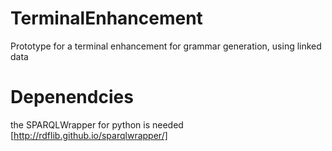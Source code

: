 TerminalEnhancement
===================

Prototype for a terminal enhancement for grammar generation, using linked data


Depenendcies
===================
the SPARQLWrapper for python is needed [http://rdflib.github.io/sparqlwrapper/]
